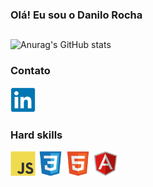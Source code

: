 ### Olá! Eu sou o Danilo Rocha
##

![Anurag's GitHub stats](https://github-readme-stats.vercel.app/api?username=devdanrocha&repo=github.com/devdanrocha/E-commerce-com-NextJs&show_icons=true&theme=radical)

### Contato
<a href="https://www.linkedin.com/in/danilo-rocha-79591510a/" target="_blank">
<img aligh="center"  heigth="30" width="40" src="https://raw.githubusercontent.com/devicons/devicon/master/icons/linkedin/linkedin-plain.svg" style="max.width:100%;"></a>



### Hard skills
<img aligh="center"  heigth="30" width="40" src="https://raw.githubusercontent.com/devicons/devicon/master/icons/javascript/javascript-original.svg" style="max.width:100%;"></a>
<img aligh="center"  heigth="30" width="40" src="https://raw.githubusercontent.com/devicons/devicon/master/icons/css3/css3-original.svg" style="max.width:100%;"></a>
<img aligh="center"  heigth="30" width="40" src="https://raw.githubusercontent.com/devicons/devicon/master/icons/html5/html5-original.svg" style="max.width:100%;"></a>
<img aligh="center"  heigth="30" width="40" src="https://raw.githubusercontent.com/devicons/devicon/master/icons/angularjs/angularjs-original.svg" style="max.width:100%;"></a>









 
